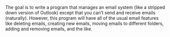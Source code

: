 The goal is to write a program that manages an email system (like a stripped down version of Outlook) except that you can’t send and receive emails (naturally). However, this program will have all of the usual email features like deleting emails, creating new emails, moving emails to different folders, adding and removing emails, and the like.